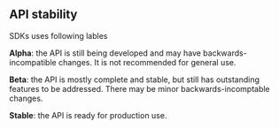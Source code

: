 ## API stability

SDKs uses following lables 

**Alpha**: the API is still being developed and may have backwards-incompatible changes. It is not recommended for general use.

**Beta**: the API is mostly complete and stable, but still has outstanding features to be addressed. There may be minor backwards-incomptable changes.

**Stable**: the API is ready for production use.
